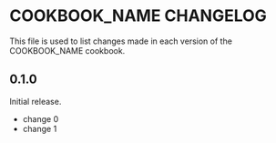 # COOKBOOK_NAME CHANGELOG

This file is used to list changes made in each version of the COOKBOOK_NAME cookbook.

## 0.1.0

Initial release.

- change 0
- change 1
